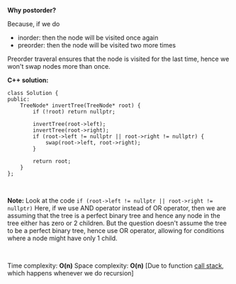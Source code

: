 **Why postorder?**

Because, if we do
* inorder: then the node will be visited once again
* preorder: then the node will be visited two more times

Preorder traveral ensures that the node is visited for the last time, hence we won't swap nodes more than once.



**C++ solution:**

```
class Solution {
public:
    TreeNode* invertTree(TreeNode* root) {
        if (!root) return nullptr;
        
        invertTree(root->left);
        invertTree(root->right);
        if (root->left != nullptr || root->right != nullptr) {
            swap(root->left, root->right);
        }
        
        return root;
    }
};
```

<br>

**Note:** Look at the code
`if (root->left != nullptr || root->right != nullptr)`
Here, if we use AND operator instead of OR operator, then we are assuming that the tree is a perfect binary tree and hence any node in the tree either has zero or 2 children. But the question doesn't assume the tree to be a perfect binary tree, hence use OR operator, allowing for conditions where a node might have only 1 child.

<br>

Time complexity: **O(n)**
Space complexity: **O(n)** [Due to function [call stack](https://en.wikipedia.org/wiki/Call_stack), which happens whenever we do recursion]


